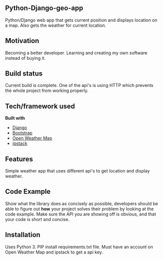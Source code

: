 ## Python-Django-geo-app
Python/Django web app that gets current position and displays location on a map.  Also gets the weather for current location.

## Motivation
Becoming a better developer.  Learning and creating my own software instead of buying it.

## Build status
Current build is complete.  One of the api's is using HTTP which prevents the whole project from working properly.

## Tech/framework used
<b>Built with</b>
- [Django](https://www.djangoproject.com/)
- [Bootstrap](https://getbootstrap.com/docs/4.0/getting-started/introduction/)
- [Open Weather Map](https://openweathermap.org/)
- [ipstack](https://ipstack.com/)

## Features
Simple weather app that uses different api's to get location and display weather.

## Code Example
Show what the library does as concisely as possible, developers should be able to figure out **how** your project solves their problem by looking at the code example. Make sure the API you are showing off is obvious, and that your code is short and concise.

## Installation
Uses Python 3. PIP install requirements.txt file.  Must have an account on Open Weather Map and ipstack to get a api key.

